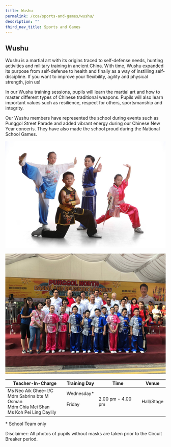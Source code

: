 ```yaml
---
title: Wushu
permalink: /cca/sports-and-games/wushu/
description: ""
third_nav_title: Sports and Games
---
```

## **Wushu**


Wushu is a martial art with its origins traced to self-defense needs, hunting activities and military training in ancient China. With time, Wushu expanded its purpose from self-defense to health and finally as a way of instilling self-discipline. If you want to improve your flexibility, agility and physical strength, join us!

  

In our Wushu training sessions, pupils will learn the martial art and how to master different types of Chinese traditional weapons. Pupils will also learn important values such as resilience, respect for others, sportsmanship and integrity.

  

Our Wushu members have represented the school during events such as Punggol Street Parade and added vibrant energy during our Chinese New Year concerts. They have also made the school proud during the National School Games.


![](/images/CCA/Wushu%20(1).jpg)

![](/images/CCA/Wushu%20(2).jpg)

<table>
<thead>
  <tr>
    <th>Teacher-In-Charge</th>
    <th>Training Day</th>
    <th>Time</th>
    <th>Venue</th>
  </tr>
</thead>
<tbody>
  <tr>
    <td>Ms Neo Aik Ghee– I/C<br>Mdm Sabrina bte M Osman<br>Mdm Chia Mei Shan<br>Ms Koh Pei Ling Daylily</td>
    <td>Wednesday*<br><br>Friday<br><br></td>
    <td>2.00 pm - 4.00 pm<br></td>
    <td>Hall/Stage</td>
  </tr>
</tbody>
</table>


\* School Team only

  

Disclaimer: All photos of pupils without masks are taken prior to the Circuit Breaker period.